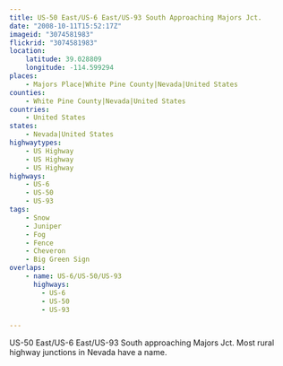 ```yaml
---
title: US-50 East/US-6 East/US-93 South Approaching Majors Jct.
date: "2008-10-11T15:52:17Z"
imageid: "3074581983"
flickrid: "3074581983"
location:
    latitude: 39.028809
    longitude: -114.599294
places:
    - Majors Place|White Pine County|Nevada|United States
counties:
    - White Pine County|Nevada|United States
countries:
    - United States
states:
    - Nevada|United States
highwaytypes:
    - US Highway
    - US Highway
    - US Highway
highways:
    - US-6
    - US-50
    - US-93
tags:
    - Snow
    - Juniper
    - Fog
    - Fence
    - Cheveron
    - Big Green Sign
overlaps:
    - name: US-6/US-50/US-93
      highways:
        - US-6
        - US-50
        - US-93

---
```

US-50 East/US-6 East/US-93 South approaching Majors Jct.  Most rural highway junctions in Nevada have a name.